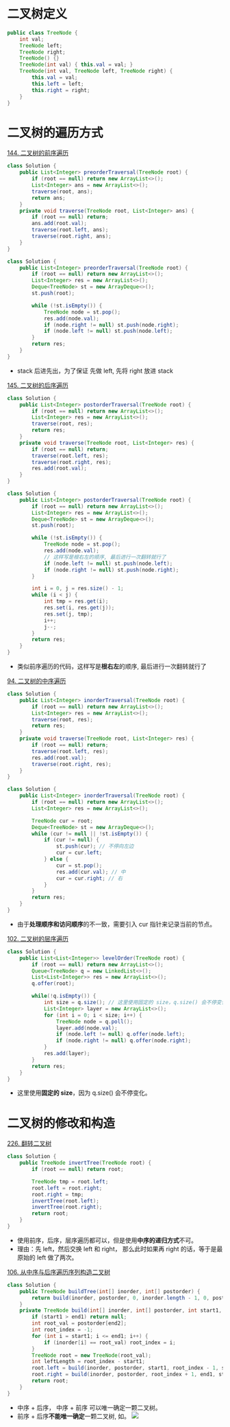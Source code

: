 # 二叉树定义
```Java
public class TreeNode {
    int val;
    TreeNode left;
    TreeNode right;
    TreeNode() {}
    TreeNode(int val) { this.val = val; }
    TreeNode(int val, TreeNode left, TreeNode right) {
        this.val = val;
        this.left = left;
        this.right = right;
    }
}
```
# 二叉树的遍历方式
[144. 二叉树的前序遍历](https://leetcode-cn.com/problems/binary-tree-preorder-traversal/submissions/)

```Java
class Solution {
    public List<Integer> preorderTraversal(TreeNode root) {
        if (root == null) return new ArrayList<>();
        List<Integer> ans = new ArrayList<>();
        traverse(root, ans);
        return ans;
    }
    private void traverse(TreeNode root, List<Integer> ans) {
        if (root == null) return;
        ans.add(root.val);
        traverse(root.left, ans);
        traverse(root.right, ans);
    }
}

class Solution {
    public List<Integer> preorderTraversal(TreeNode root) {
        if (root == null) return new ArrayList<>();
        List<Integer> res = new ArrayList<>();
        Deque<TreeNode> st = new ArrayDeque<>();
        st.push(root);

        while (!st.isEmpty()) {
            TreeNode node = st.pop();
            res.add(node.val);
            if (node.right != null) st.push(node.right);
            if (node.left != null) st.push(node.left);
        }
        return res;
    }
}
```
- stack 后进先出，为了保证 先做 left, 先将 right 放进 stack

[145. 二叉树的后序遍历](https://leetcode-cn.com/problems/binary-tree-postorder-traversal/)
```Java
class Solution {
    public List<Integer> postorderTraversal(TreeNode root) {
        if (root == null) return new ArrayList<>();
        List<Integer> res = new ArrayList<>();
        traverse(root, res);
        return res;
    }
    private void traverse(TreeNode root, List<Integer> res) {
        if (root == null) return;
        traverse(root.left, res);
        traverse(root.right, res);
        res.add(root.val);
    }
}

class Solution {
    public List<Integer> postorderTraversal(TreeNode root) {
        if (root == null) return new ArrayList<>();
        List<Integer> res = new ArrayList<>();
        Deque<TreeNode> st = new ArrayDeque<>();
        st.push(root);

        while (!st.isEmpty()) {
            TreeNode node = st.pop();
            res.add(node.val);
            // 这样写是根右左的顺序, 最后进行一次翻转就行了
            if (node.left != null) st.push(node.left);
            if (node.right != null) st.push(node.right);
        }

        int i = 0, j = res.size() - 1;
        while (i < j) {
            int tmp = res.get(i);
            res.set(i, res.get(j));
            res.set(j, tmp);
            i++;
            j--;
        }
        return res;
    }
}
```
- 类似前序遍历的代码，这样写是**根右左**的顺序, 最后进行一次翻转就行了

[94. 二叉树的中序遍历](https://leetcode-cn.com/problems/binary-tree-inorder-traversal/)
```Java
class Solution {
    public List<Integer> inorderTraversal(TreeNode root) {
        if (root == null) return new ArrayList<>();
        List<Integer> res = new ArrayList<>();
        traverse(root, res);
        return res;
    }
    private void traverse(TreeNode root, List<Integer> res) {
        if (root == null) return;
        traverse(root.left, res);
        res.add(root.val);
        traverse(root.right, res);
    }
}

class Solution {
    public List<Integer> inorderTraversal(TreeNode root) {
        if (root == null) return new ArrayList<>();
        List<Integer> res = new ArrayList<>();

        TreeNode cur = root;
        Deque<TreeNode> st = new ArrayDeque<>();
        while (cur != null || !st.isEmpty()) {
            if (cur != null) {
                st.push(cur); // 不停向左边
                cur = cur.left;
            } else {
                cur = st.pop();
                res.add(cur.val); // 中
                cur = cur.right; // 右
            }
        }
        return res;
    }
}
```
- 由于**处理顺序和访问顺序**的不一致，需要引入 cur 指针来记录当前的节点。

[102. 二叉树的层序遍历](https://leetcode-cn.com/problems/binary-tree-level-order-traversal/)
```Java
class Solution {
    public List<List<Integer>> levelOrder(TreeNode root) {
        if (root == null) return new ArrayList<>();
        Queue<TreeNode> q = new LinkedList<>();
        List<List<Integer>> res = new ArrayList<>();
        q.offer(root);

        while(!q.isEmpty()) {
            int size = q.size(); // 这里使用固定的 size，q.size() 会不停变化
            List<Integer> layer = new ArrayList<>();
            for (int i = 0; i < size; i++) {
                TreeNode node = q.poll();
                layer.add(node.val);
                if (node.left != null) q.offer(node.left);
                if (node.right != null) q.offer(node.right);
            }
            res.add(layer);
        }
        return res;
    }
}
```
- 这里使用**固定的 size**，因为 q.size() 会不停变化。

# 二叉树的修改和构造
[226. 翻转二叉树](https://leetcode-cn.com/problems/invert-binary-tree/)
```Java
class Solution {
    public TreeNode invertTree(TreeNode root) {
        if (root == null) return root;

        TreeNode tmp = root.left;
        root.left = root.right;
        root.right = tmp;
        invertTree(root.left);
        invertTree(root.right);
        return root;
    }
}
```
- 使用前序，后序，层序遍历都可以，但是使用**中序的递归方式**不可。
- 理由：先 left，然后交换 left 和 right， 那么此时如果再 right 的话，等于是最原始的 left 做了两次。

[106. 从中序与后序遍历序列构造二叉树](https://leetcode-cn.com/problems/construct-binary-tree-from-inorder-and-postorder-traversal/)
```Java
class Solution {
    public TreeNode buildTree(int[] inorder, int[] postorder) {
        return build(inorder, postorder, 0, inorder.length - 1, 0, postorder.length - 1);
    }
    private TreeNode build(int[] inorder, int[] postorder, int start1, int end1, int start2, int end2) {
        if (start1 > end1) return null;
        int root_val = postorder[end2];
        int root_index = -1;
        for (int i = start1; i <= end1; i++) {
            if (inorder[i] == root_val) root_index = i;
        }
        TreeNode root = new TreeNode(root_val);
        int leftLength = root_index - start1;
        root.left = build(inorder, postorder, start1, root_index - 1, start2, start2 + leftLength - 1);
        root.right = build(inorder, postorder, root_index + 1, end1, start2 + leftLength, end2 - 1);
        return root;
    }
}
```
- 中序 + 后序， 中序 + 前序 可以唯一确定一颗二叉树。
- 前序 + 后序**不能唯一确定**一颗二叉树, 如。
    ![](./fig/tree.png)





